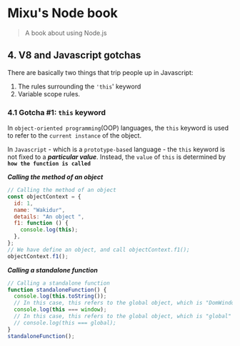 # Mixu's Node book

> A book about using Node.js

## 4. V8 and Javascript gotchas

There are basically two things that trip people up in Javascript:

1. The rules surrounding the `'this`' keyword
2. Variable scope rules.

### 4.1 Gotcha #1: `this` keyword

In `object-oriented programming`(OOP) languages, the `this` keyword is used to refer to the `current instance` of the object.

In `Javascript` - which is a `prototype-based` language - the `this` keyword is not fixed to a **_particular value_**. Instead, the `value` of `this` is determined by **`how the function is called`**

**_Calling the method of an object_**

```js
// Calling the method of an object
const objectContext = {
  id: 1,
  name: "Wakidur",
  details: "An object ",
  f1: function () {
    console.log(this);
  },
};
// We have define an object, and call objectContext.f1();
objectContext.f1();
```

**_Calling a standalone function_**

```js
// Calling a standalone function
function standaloneFunction() {
  console.log(this.toString());
  // In this case, this refers to the global object, which is "DomWindow" in the `browser`
  console.log(this === window);
  // In this case, this refers to the global object, which is "global" in the  `Node`
  // console.log(this === global);
}
standaloneFunction();
```
